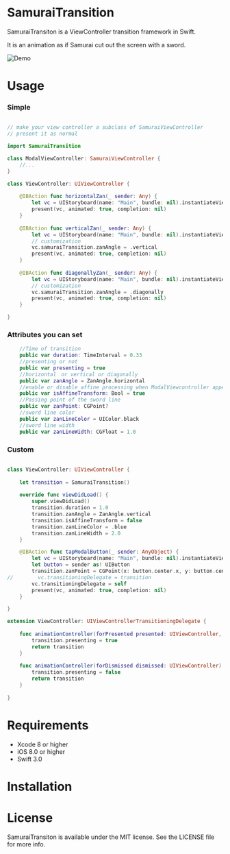 # SamuraiTransition

SamuraiTransiton is a ViewController transition framework in Swift.

It is an animation as if Samurai cut out the screen with a sword.

![Demo](https://cloud.githubusercontent.com/assets/1317847/20857795/c7307784-b979-11e6-9f8c-1cd4ac1d66cd.gif)


# Usage
### Simple

```swift

// make your view controller a subclass of SamuraiViewController
// present it as normal

import SamuraiTransition

class ModalViewController: SamuraiViewController {
    //...
}

class ViewController: UIViewController {
    
    @IBAction func horizontalZan(_ sender: Any) {
        let vc = UIStoryboard(name: "Main", bundle: nil).instantiateViewController(withIdentifier: "ModalViewController") as! ModalViewController
        present(vc, animated: true, completion: nil)
    }
    
    @IBAction func verticalZan(_ sender: Any) {
        let vc = UIStoryboard(name: "Main", bundle: nil).instantiateViewController(withIdentifier: "ModalViewController") as! ModalViewController
        // customization
        vc.samuraiTransition.zanAngle = .vertical
        present(vc, animated: true, completion: nil)
    }
    
    @IBAction func diagonallyZan(_ sender: Any) {
        let vc = UIStoryboard(name: "Main", bundle: nil).instantiateViewController(withIdentifier: "ModalViewController") as! ModalViewController
        // customization
        vc.samuraiTransition.zanAngle = .diagonally
        present(vc, animated: true, completion: nil)
    }

}

```

### Attributes you can set

```swift
    //Time of transition
    public var duration: TimeInterval = 0.33
    //presenting or not
    public var presenting = true
    //horizontal　or vertical or diagonally
    public var zanAngle = ZanAngle.horizontal
    //enable or disable affine processing when ModalViewcontroller appears 
    public var isAffineTransform: Bool = true
    //Passing point of the sword line
    public var zanPoint: CGPoint?
    //sword line color
    public var zanLineColor = UIColor.black
    //sword line width
    public var zanLineWidth: CGFloat = 1.0

```

### Custom

```swift

class ViewController: UIViewController {
    
    let transition = SamuraiTransition()
    
    override func viewDidLoad() {
        super.viewDidLoad()
        transition.duration = 1.0
        transition.zanAngle = ZanAngle.vertical
        transition.isAffineTransform = false
        transition.zanLineColor = .blue
        transition.zanLineWidth = 2.0
    }

    @IBAction func tapModalButton(_ sender: AnyObject) {
        let vc = UIStoryboard(name: "Main", bundle: nil).instantiateViewController(withIdentifier: "ModalViewController") as! ModalViewController
        let button = sender as! UIButton
        transition.zanPoint = CGPoint(x: button.center.x, y: button.center.y)
//        vc.transitioningDelegate = transition
        vc.transitioningDelegate = self
        present(vc, animated: true, completion: nil)
    }

}

extension ViewController: UIViewControllerTransitioningDelegate {
    
    func animationController(forPresented presented: UIViewController, presenting: UIViewController, source: UIViewController) -> UIViewControllerAnimatedTransitioning? {
        transition.presenting = true
        return transition
    }
    
    func animationController(forDismissed dismissed: UIViewController) -> UIViewControllerAnimatedTransitioning? {
        transition.presenting = false
        return transition
    }
    
}


```

# Requirements
* Xcode 8 or higher
* iOS 8.0 or higher
* Swift 3.0

# Installation

# License
SamuraiTransiton is available under the MIT license. See the LICENSE file for more info.
